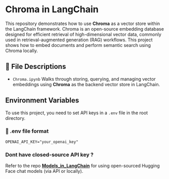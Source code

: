 # Chroma in LangChain
This repository demonstrates how to use **Chroma** as a vector store within the LangChain framework. Chroma is an open-source embedding database designed for efficient retrieval of high-dimensional vector data, commonly used in retrieval-augmented generation (RAG) workflows.
This project shows how to embed documents and perform semantic search using Chroma locally.

## 📄 File Descriptions

- `Chroma.ipynb`  Walks through storing, querying, and managing vector embeddings using **Chroma** as the backend vector store in LangChain.

## Environment Variables
To use this project, you need to set API keys in a `.env` file in the root directory.

### 📄 .env file format
```env
OPENAI_API_KEY="your_openai_key"
```

### Dont have closed-source API key ? 
Refer to the repo [**Models_in_LangChain**](https://github.com/yourusername/Models_in_LangChain) for using open-sourced Hugging Face chat models (via API or locally).

